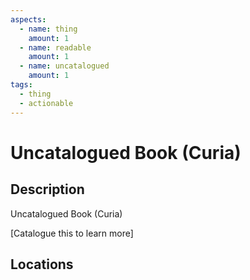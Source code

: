 ```yaml
---
aspects:
  - name: thing
    amount: 1
  - name: readable
    amount: 1
  - name: uncatalogued
    amount: 1
tags:
  - thing
  - actionable
---
```


# Uncatalogued Book (Curia)

## Description
Uncatalogued Book (Curia)

[Catalogue this to learn more]
## Locations
